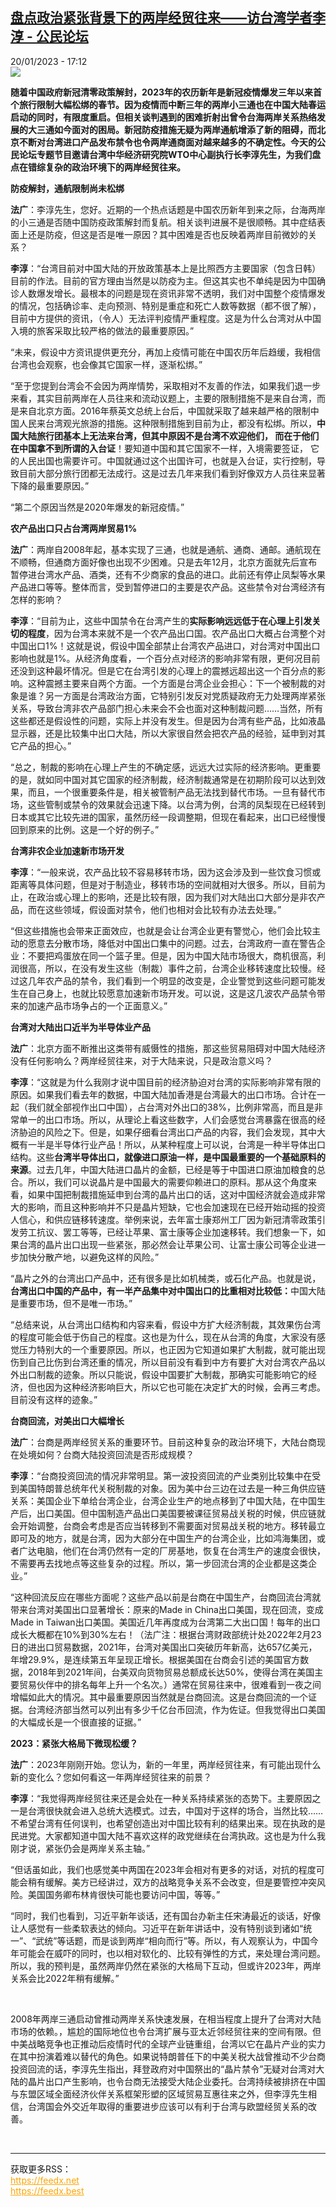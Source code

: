 <!--1674231305000-->
[盘点政治紧张背景下的两岸经贸往来——访台湾学者李淳 - 公民论坛](https://www.rfi.fr/cn/%E4%B8%93%E6%A0%8F%E6%A3%80%E7%B4%A2/%E5%85%AC%E6%B0%91%E8%AE%BA%E5%9D%9B/20230120-%E7%9B%98%E7%82%B9%E6%94%BF%E6%B2%BB%E7%B4%A7%E5%BC%A0%E8%83%8C%E6%99%AF%E4%B8%8B%E7%9A%84%E4%B8%A4%E5%B2%B8%E7%BB%8F%E8%B4%B8%E5%BE%80%E6%9D%A5-%E8%AE%BF%E5%8F%B0%E6%B9%BE%E5%AD%A6%E8%80%85%E6%9D%8E%E6%B7%B3)
------

<div>20/01/2023 - 17:12</div><img src="https://s.rfi.fr/media/display/093dfd98-da8c-11ec-bf06-005056bf30b7/w:1280/p:16x9/2022-04-29T071416Z_82998582_RC2LWT9TAZAW_RTRMADP_3_CHINA-TAIWAN.JPG"><p><strong>随着中国政府新冠清零政策解封，2023年的农历新年是新冠疫情爆发三年以来首个旅行限制大幅松绑的春节。因为疫情而中断三年的两岸小三通也在中国大陆春运启动的同时，有限度重启。但相关谈判遇到的困难折射出曾令台海两岸关系热络发展的大三通如今面对的困局。新冠防疫措施无疑为两岸通航增添了新的阻碍，而北京不断对台湾进口产品发布禁令也令两岸通商面对越来越多的不确定性。今天的公民论坛专题节目邀请台湾中华经济研究院WTO中心副执行长李淳先生，为我们盘点在错综复杂的政治环境下的两岸经贸往来。                </strong></p><div><p><strong>防疫解封，通航限制尚未松绑</strong></p><p><strong>法广</strong>：李淳先生，您好。近期的一个热点话题是中国农历新年到来之际，台海两岸的小三通是否随中国防疫政策解封而复航。相关谈判进展不是很顺畅。其中症结表面上还是防疫，但这是否是唯一原因？其中困难是否也反映着两岸目前微妙的关系？</p><p><strong>李淳</strong>：“台湾目前对中国大陆的开放政策基本上是比照西方主要国家（包含日韩） 目前的作法。目前的官方理由当然是以防疫为主。但这其实也不单纯是因为中国确诊人数爆发增长。最根本的问题是现在资讯非常不透明，我们对中国整个疫情爆发的情况，包括确诊率、走向预测、特别是重症和死亡人数等数据（都不很了解），目前中方提供的资讯，（令人）无法评判疫情严重程度。这是为什么台湾对从中国入境的旅客采取比较严格的做法的最重要原因。”</p><p>“未来，假设中方资讯提供更充分，再加上疫情可能在中国农历年后趋缓，我相信台湾也会观察，也会像其它国家一样，逐渐松绑。”</p><p>“至于您提到台湾会不会因为两岸情势，采取相对不友善的作法，如果我们退一步来看，其实目前两岸在人员往来和流动议题上，主要的限制措施不是来自台湾，而是来自北京方面。2016年蔡英文总统上台后，中国就采取了越来越严格的限制中国人民来台湾观光旅游的措施。这种限制措施到目前为止，都没有松绑。所以，<strong>中国大陆旅行团基本上无法来台湾，但其中原因不是台湾不欢迎他们， 而在于他们在中国拿不到所谓的入台证</strong>！要知道中国和其它国家不一样，入境需要签证， 它的人民出国也需要许可。中国就通过这个出国许可，也就是入台证，实行控制，导致目前大部分旅行团都无法成行。这是过去几年来我们看到好像双方人员往来显著下降的最重要原因。”</p><p>“第二个原因当然是2020年爆发的新冠疫情。”</p><p><strong>农产品出口只占台湾两岸贸易1%</strong></p><p><strong>法广</strong>：两岸自2008年起，基本实现了三通，也就是通航、通商、通邮。通航现在不顺畅，但通商方面好像也出现不少困难。只是去年12月，北京方面就先后宣布暂停进台湾水产品、酒类，还有不少商家的食品的进口。此前还有停止凤梨等水果产品进口等等。整体而言，受到暂停进口的主要是农产品。这些禁令对台湾经济有怎样的影响？</p><p><strong>李淳</strong>：“目前为止，这些中国禁令在台湾产生的<strong>实际影响远远低于在心理上引发关切的程度</strong>，因为台湾本来就不是一个农产品出口国。农产品出口大概占台湾整个对中国出口1%！这就是说，假设中国全部禁止台湾农产品进口，对台湾对中国出口影响也就是1%。从经济角度看，一个百分点对经济的影响非常有限，更何况目前还没到这种最坏情况。但是它在台湾引发的心理上的震撼远超出这一个百分点的影响。这种震撼主要来自两个方面。一个方面是台湾企业会担心：下一个被制裁的对象是谁？另一方面是台湾政治方面，它特别引发反对党质疑政府无力处理两岸紧张关系，导致台湾非农产品部门担心未来会不会也面对这种制裁问题……当然，所有这些都还是假设性的问题，实际上并没有发生。但是因为台湾有些产品，比如液晶显示器，还是比较集中出口大陆，所以大家很自然会把农产品的经验，延申到对其它产品的担心。”</p><p>“总之，制裁的影响在心理上产生的不确定感，远远大过实际的经济影响。更重要的是，就如同中国对其它国家的经济制裁，经济制裁通常是在初期阶段可以达到效果，而且，一个很重要条件是，相关被管制产品无法找到替代市场。一旦有替代市场，这些管制或禁令的效果就会迅速下降。以台湾为例，台湾的凤梨现在已经转到日本或其它比较先进的国家，虽然历经一段调整期，但现在看起来，出口已经慢慢回到原来的比例。这是一个好的例子。”</p><p><strong>台湾非农企业加速新市场开发</strong></p><p><strong>李淳</strong>：“一般来说，农产品比较不容易移转市场，因为这会涉及到一些饮食习惯或距离等具体问题，但是对于制造业，移转市场的空间就相对大很多。所以，目前为止，在政治或心理上的影响，还是比较有限，因为我们对大陆出口大部分是非农产品，而在这些领域，假设面对禁令，他们也相对会比较有办法去处理。”</p><p>“但这些措施也会带来正面效应，也就是会让台湾企业更有警觉心，他们会比较主动的愿意去分散市场，降低对中国出口集中的问题。过去，台湾政府一直在警告企业：不要把鸡蛋放在同一个篮子里。但是，因为中国大陆市场很大，商机很高，利润很高，所以，在没有发生这些（制裁）事件之前，台湾企业移转速度比较慢。经过这几年农产品的禁令，我们看到一个明显的改变是，企业警觉到这些问题可能发生在自己身上，也就比较愿意加速新市场开发。可以说，这是这几波农产品禁令带来的加速产品市场争占的一个正面意义。”</p><p><strong>台湾对大陆出口近半为半导体业产品</strong></p><p><strong>法广</strong>：北京方面不断推出这类带有威慑性的措施，那这些贸易阻碍对中国大陆经济没有任何影响么？两岸经贸往来，对于大陆来说，只是政治意义吗？</p><p><strong>李淳</strong>：“这就是为什么我刚才说中国目前的经济胁迫对台湾的实际影响非常有限的原因。如果我们看去年的数据，中国大陆加香港是台湾最大的出口市场。合计在一起（我们就全部视作出口中国），占台湾对外出口的38%，比例非常高，而且是非常单一的出口市场。所以，从理论上看这些数字，人们会感觉台湾暴露在很高的经济胁迫的风险之下。但是，如果仔细看台湾出口产品的内容，我们会发现，其中大概有一半是半导体行业产品！所以，从某种程度上可以说，台湾是一种半导体出口结构。这些<strong>台湾半导体出口，就像进口原油一样，是中国最重要的一个基础原料的来源</strong>。过去几年，中国大陆进口晶片的金额，已经是等于中国进口原油加粮食的总合。所以，我们可以说晶片是中国最大的需要仰赖进口的原料。那从这个角度来看，如果中国把制裁措施延申到台湾的晶片出口的话，这对中国经济就会造成非常大的影响，而且这种影响并不只是晶片短缺，它也会加速现在已经开始动摇的投资人信心，和供应链移转速度。举例来说，去年富士康郑州工厂因为新冠清零政策引发劳工抗议、罢工等等，已经让苹果、富士康等企业加速移转。我们想象一下，如果台湾的晶片出口出现一些紧张，那必然会让苹果公司、让富士康公司等企业进一步加快分散产地，以避免这样的风险。”</p><p>“晶片之外的台湾出口产品中，还有很多是比如机械类，或石化产品。也就是说，<strong>台湾出口中国的产品中，有一半产品集中对中国出口的比重相对比较低：</strong>中国大陆是重要市场，但不是唯一市场。”</p><p>“总结来说，从台湾出口结构和内容来看，假设中方扩大经济制裁，其效果伤台湾的程度可能会低于伤自己的程度。这也是为什么，现在从台湾的角度，大家没有感觉压力特别大的一个重要原因。所以，也正因为它知道如果扩大制裁，就可能出现伤到自己比伤到台湾还重的情况，所以目前没有看到中方有要扩大对台湾农产品以外出口制裁的迹象。所以只能说，假设中国要扩大制裁，那确实可能影响它的经济，但也因为这种经济影响巨大，所以它也可能在决定扩大的时候，会再三考虑。目前没有这样的迹象。”</p><p><strong>台商回流，对美出口大幅增长</strong></p><p><strong>法广</strong>：台商是两岸经贸关系的重要环节。目前这种复杂的政治环境下，大陆台商现在处境如何？台商大陆投资回流是否形成规模？</p><p><strong>李淳</strong>：“台商投资回流的情况非常明显。第一波投资回流的产业类别比较集中在受到美国特朗普总统年代关税制裁的对象。因为美中台三边在过去是一种三角供应链关系：美国企业下单给台湾企业，台湾企业生产的地点移到了中国大陆，在中国生产后，出口美国。但中国制造产品出口美国要被课征贸易战关税的时候，供应链就会开始调整，台商会考虑是否应当转移到不需要面对贸易战关税的地方。移转最立即可及的地方，就是台湾，因为大部分在中国生产的台湾企业，比如鸿海集团，或者广达电脑，他们在台湾仍然有一定的厂房基地，恢复在台湾生产的速度会很快，不需要再去找地点等这些复杂的过程。所以，第一步回流台湾的企业都是这类企业。”</p><p>“这种回流反应在哪些方面呢？这些产品以前是台商在中国生产，台商回流台湾就带来台湾对美国出口显著增长：原来的Made in China出口美国，现在回流，变成Made in Taiwan出口美国。美国近几年再度成为台湾第二大出口国！每年的出口成长大概都在10%到30%左右！（法广注：根据台湾财政部统计处2022年2月23日的进出口贸易数据，2021年，台湾对美国出口突破历年新高，达657亿美元，年增29.9%，是连续第五年呈现正增长。根据美国在台商会引述的美国官方数据，2018年到2021年间，台美双向货物贸易总额成长达50%，使得台湾在美国主要贸易伙伴中的排名每年上升一个名次。）通常在贸易往来中，很难看到一夜之间增幅如此大的情况。其中最重要原因当然就是台商回流。这是台商回流的一个证据。台湾经济部当然可以列出有多少千亿台币回流，作为佐证。但我觉得出口美国的大幅成长是一个很直接的证据。”</p><p><strong>2023</strong><strong>：紧张大格局下微现松缓？</strong></p><p><strong>法广</strong>：2023年刚刚开始。您认为，新的一年里，两岸经贸往来，有可能出现什么新的变化么？您如何看这一年两岸经贸往来的前景？</p><p><strong>李淳</strong>：“我觉得两岸经贸往来还是会处在一种关系持续紧张的态势下。主要原因之一是台湾很快就会进入总统大选模式。过去，中国对于这样的场合，当然比较……不希望台湾有任何误判，也希望创造出对中国比较有利的结果出来。现在执政的是民进党。大家都知道中国大陆不喜欢这样的政党继续在台湾执政。这也是为什么我刚才说，紧张仍会是两岸关系主轴。”</p><p>“但话虽如此，我们也感觉美中两国在2023年会相对有更多的对话，对抗的程度可能会稍有缓解。美方已经讲过，双方的战略竞争关系不会改变，但是要管控冲突风险。美国国务卿布林肯很快可能也要访问中国，等等。”</p><p>“同时，我们也看到，习近平新年谈话，还有国台办新主任宋涛最近的谈话，好像让人感觉有一些柔软表达的倾向。习近平在新年讲话中，没有特别谈到诸如“统一”、“武统”等话题，而是谈到两岸“相向而行”等。所以，有人观察认为，中国今年可能会在威吓的同时，也以相对软化的、比较有弹性的方式，来处理台湾问题。所以，我的预判是，虽然两岸仍然在紧张的大格局下互动，但或许2023年，两岸关系会比2022年稍有缓解。”</p><p> </p><p>2008年两岸三通启动曾推动两岸关系快速发展，在相当程度上提升了台湾对大陆市场的依赖。，尴尬的国际地位也令台湾扩展与亚太近邻经贸往来的空间有限。但中美战略竞争也正推动后疫情时代的全球产业链重组，台湾以它在晶片产业的实力在其中扮演着难以替代的角色。如果说特朗普任下的中美关税大战曾推动不少台商投资回流的话，李淳先生指出，拜登政府对中国祭出的“晶片禁令”无疑对台湾对大陆的晶片出口产生影响，也令台商无法接受大陆企业委托。台湾持续被排挤在中国与东盟区域全面经济伙伴关系框架形塑的区域贸易互惠往来之外，但李淳先生相信，台湾国会外交近年取得的重要进步应该可以有利于台湾与欧盟经贸关系的改善。</p><div data-selfpromo-newsletter></div><div data-selfpromo-app></div></div><br><hr><div>获取更多RSS：<br><a href="https://feedx.net" style="color:orange" target="_blank">https://feedx.net</a> <br><a href="https://feedx.best" style="color:orange" target="_blank">https://feedx.best</a><br></div>
